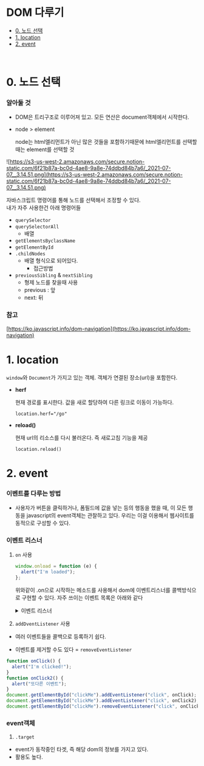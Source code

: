 # DOM 다루기

- [0. 노드 선택](#0-노드-선택)
- [1. location](#1-location)
- [2. event](#2-event)
<br>

# 0. 노드 선택

### 알아둘 것

- DOM은 트리구조로 이루어져 있고. 모든 연산은 document객체에서 시작한다.
- node > element

  node는 html엘리먼트가 아닌 많은 것들을 포함하기때문에 html엘리먼트를 선택할때는 element를 선택할 것

![https://s3-us-west-2.amazonaws.com/secure.notion-static.com/6f21b87a-bc0d-4ae8-9a8e-74ddbd84b7a6/_2021-07-07__3.14.51.png](https://s3-us-west-2.amazonaws.com/secure.notion-static.com/6f21b87a-bc0d-4ae8-9a8e-74ddbd84b7a6/_2021-07-07__3.14.51.png)

자바스크립트 명령어를 통해 노드를 선택해서 조정할 수 있다. <br>
내가 자주 사용한건 아래 명령어들

- `querySelector`
- `querySelectorAll`
  - 배열
- `getElementsByclassName`
- `getElementById`
- `.childNodes`
  - 배열 형식으로 되어있다.
    - 접근방법
- `previousSibling` & `nextSibling`
  - 형제 노드를 찾을때 사용
  - previous : 앞
  - next: 뒤

### 참고

[https://ko.javascript.info/dom-navigation](https://ko.javascript.info/dom-navigation)

# 1. location

`window`와 `Document`가 가지고 있는 객체. 객체가 연결된 장소(url)을 포함한다.

- **herf**

  현재 경로를 표시한다. 값을 새로 할당하여 다른 링크로 이동이 가능하다.

  `location.herf="/go"`

- **reload()**

  현재 url의 리소스를 다시 불러온다. 즉 새로고침 기능을 제공

  `location.reload()`


# 2. event

### 이벤트를 다루는 방법

- 사용자가 버튼을 클릭하거나, 폼필드에 값을 넣는 등의 행동을 했을 때, 이 모든 행동을 javascript의 event객체는 관찰하고 있다.
  우리는 이걸 이용해서 웹사이트를 동적으로 구성할 수 있다.

### 이벤트 리스너

1. `on` 사용

   ```javascript
   window.onload = function (e) {
     alert("I'm loaded");
   };
   ```

   위와같이 .on으로 시작하는 메소드를 사용해서 dom에 이벤트리스너를 콜백방식으로 구현할 수 있다.
   자주 쓰이는 이벤트 목록은 아래와 같다

   <details>
   <summary>이벤트 리스너</summary>
   <div markdown="1">

   - onblur : 객체가 foucs를 잃었을 때

   - onchange : 객체의 내용이 바뀌고 focus를 잃었을 때

   - onclick : 객체를 클릭했을 때

   - ondblclick : 더블클릭할 때

   - onerror : 에러가 발생했을 때

   - onfocus : 객체에 focus가 되었을 때

   - onkeydown : 키를 눌렀을 때

   - onkeypress : 키를 누르고 있을 때

   - onkeyup : 키를 눌렀다 뗐을 때

   - onload : 문서나 객체가 로딩되었을 때

   - onmouseover : 마우스가 객체 위에 올라왔을 때

   - onmouseout : 마우스가 객체 바깥으로 나갔을 때

   - onreset : Reset 버튼을 눌렀을 때

   - onresize : 객체의 크기가 바뀌었을 때

   - onscroll : 스크롤바를 조작할 때

   - onsubmit : 폼이 전송될 때

   </div>
   </details>

2. `addDventListener` 사용

- 여러 이벤트들을 콜백으로 등록하기 쉽다.

- 이벤트를 제거할 수도 있다 = `removeEventListener`

```javascript
function onClick() {
  alert("I'm clicked!");
}
function onClick2() {
  alert("또다른 이벤트");
}
document.getElementById("clickMe").addEventListener("click", onClick); // 이벤트 연결
document.getElementById("clickMe").addEventListener("click", onClick2); // 또 하나의 이벤트 연결
document.getElementById("clickMe").removeEventListener("click", onClick); // 연결할 이벤트 중 하나 제거
```

### event객체

1. `.target`

- event가 동작중인 타겟, 즉 해당 dom의 정보를 가지고 있다.
- 활용도 높다.
